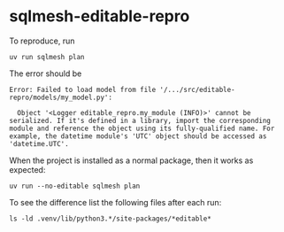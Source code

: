 # sqlmesh-editable-repro

To reproduce, run

```shell
uv run sqlmesh plan
```

The error should be

```
Error: Failed to load model from file '/.../src/editable-repro/models/my_model.py':

  Object '<Logger editable_repro.my_module (INFO)>' cannot be serialized. If it's defined in a library, import the corresponding module and reference the object using its fully-qualified name. For example, the datetime module's 'UTC' object should be accessed as 'datetime.UTC'.
```

When the project is installed as a normal package, then it works as expected:

```
uv run --no-editable sqlmesh plan
```

To see the difference list the following files after each run:

```shell
ls -ld .venv/lib/python3.*/site-packages/*editable*
```
